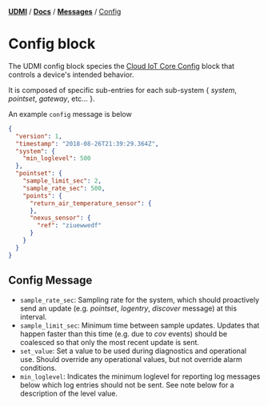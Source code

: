 [**UDMI**](../../) / [**Docs**](../) / [**Messages**](./)
/ [Config](#)

# Config block

The UDMI config block species the
[Cloud IoT Core Config](https://cloud.google.com/iot/docs/how-tos/config/configuring-devices)
block that controls a device's intended behavior.

It is composed of specific sub-entries for each sub-system { _system_, _pointset_, _gateway_, etc... }.

An example `config` message is below 

```json
{
  "version": 1,
  "timestamp": "2018-08-26T21:39:29.364Z",
  "system": {
    "min_loglevel": 500
  },
  "pointset": {
    "sample_limit_sec": 2,
    "sample_rate_sec": 500,
    "points": {
      "return_air_temperature_sensor": {
      },
      "nexus_sensor": {
        "ref": "ziuewwedf"
      }
    }
  }
}
```

## Config Message

* `sample_rate_sec`: Sampling rate for the system, which should proactively send an
update (e.g. _pointset_, _logentry_, _discover_ message) at this interval.
* `sample_limit_sec`: Minimum time between sample updates. Updates that happen faster than this time
(e.g. due to _cov_ events) should be coalesced so that only the most recent update is sent.
* `set_value`: Set a value to be used during diagnostics and operational use. Should
override any operational values, but not override alarm conditions.
* `min_loglevel`: Indicates the minimum loglevel for reporting log messages below which log entries
should not be sent. See note below for a description of the level value.
